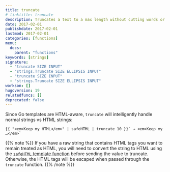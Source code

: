 ```yaml
---
title: truncate
# linktitle: truncate
description: Truncates a text to a max length without cutting words or leaving unclosed HTML tags.
date: 2017-02-01
publishdate: 2017-02-01
lastmod: 2017-02-01
categories: [functions]
menu:
  docs:
    parent: "functions"
keywords: [strings]
signature:
  - "truncate SIZE INPUT"
  - "strings.Truncate SIZE ELLIPSIS INPUT"
  - "truncate SIZE INPUT"
  - "strings.Truncate SIZE ELLIPSIS INPUT"
workson: []
hugoversion: 19
relatedfuncs: []
deprecated: false
---
```


Since Go templates are HTML-aware, `truncate` will intelligently handle normal strings vs HTML strings:

```
{{ "<em>Keep my HTML</em>" | safeHTML | truncate 10 }}` → <em>Keep my …</em>`
```

{{% note %}}
If you have a raw string that contains HTML tags you want to remain treated as HTML, you will need to convert the string to HTML using the [`safeHTML` template function](/functions/safehtml) before sending the value to truncate. Otherwise, the HTML tags will be escaped when passed through the `truncate` function.
{{% /note %}}

